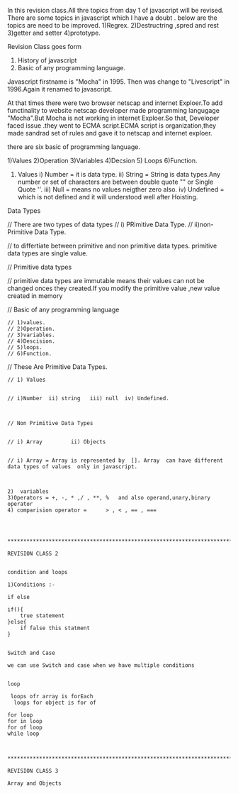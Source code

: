 In this revision class.All thre topics from day 1 of javascript will be revised.
There are some topics in javascript which I have a doubt .
below are the topics are need to be improved.
1)Regrex.
2)Destructring ,spred and rest
3)getter and setter
4)prototype.




Revision Class goes form 
1) History of javascript
2) Basic of any programming language.




<!-- History of javascript -->

Javascript firstname is "Mocha"  in 1995. Then was change to "Livescript"  in 1996.Again it renamed to javascript.

At that times there were two browser netscap and internet Exploer.To add functinality to website netscap  developer made programming langugage "Mocha".But Mocha is not working in internet Exploer.So that, Developer faced issue .they went to ECMA script.ECMA script is organization,they made sandrad set of rules and gave it to netscap and internet exploer.



<!-- Basic of any programming lanuage -->

there are six basic of programming language.

1)Values        2)Operation     3)Variables     4)Decsion       5) Loops        6)Function.




1) Values
i) Number =  it is data type.
ii) String = String is data types.Any number or set of characters are between double quote "" or Single Quote ''.
iii) Null = means no values neigther zero also.
iv) Undefined = which is not defined and it will understood well after 
Hoisting.




Data Types 

// There are two types of data types 
// i) PRimitive Data Type.
// ii)non-Primitive Data Type.



// to differtiate between primitive and non primitive data types.  primitive data types are single value.

// Primitive data types

// primitive data types are immutable means their values can not be changed onces they created.If you modify the primitive value ,new value created in memory

// Basic of any programming language

    // 1)values.
    // 2)Operation.
    // 3)variables.
    // 4)Descision.
    // 5)loops.
    // 6)Function.


// These Are Primitive Data Types.


    // 1) Values


    // i)Number  ii) string   iii) null  iv) Undefined.



    // Non Primitive Data Types


    // i) Array         ii) Objects


    // i) Array = Array is represented by  []. Array  can have different data types of values  only in javascript.



    2)  variables
    3)Operators = +, -, * ,/ , **, %   and also operand,unary,binary operator
    4) comparision operator =      > , < , == , ===




    *******************************************************************************************************

    REVISION CLASS 2


    condition and loops 

    1)Conditions :-

    if else 

    if(){
        true statement
    }else{
        if false this statment
    }


    Switch and Case

    we can use Switch and case when we have multiple conditions 


    loop

     loops ofr array is forEach
      loops for object is for of

    for loop 
    for in loop
    for of loop
    while loop



    **********************************************************************************************************

    REVISION CLASS 3

    Array and Objects
    




















